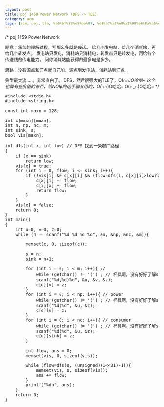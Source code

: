 ```yaml
---
layout: post
title: poj 1459 Power Network (DFS -> TLE)
category: acm
tags: [acm, poj, tle, %e5%bf%83%e5%be%97, %e8%a7%a3%e9%a2%98%e6%8a%a5%e5%91%8a, %e9%aa%97%e5%88%86]
---
```


/*
poj 1459 Power Network

题意：痛苦的理解过程，写那么多就是废话。
给几个发电站，给几个消耗站，再给几个转发点。
发电站只发电，消耗站只消耗电，转发点只是转发电，再给各个传送线的传电能力。
问你消耗站能获得的最多电是多少。

思路：没有源点和汇点就自己加，源点到发电站，消耗站到汇点。

典型最大流.....，非常直白了。
DFS，然后很强大的TLE了，O(∩_∩)O哈哈~
这个也算有些价值的东西，给NOIp的选手骗分用的，O(∩_∩)O哈哈~ O(∩_∩)O哈哈~
*/
<!--more-->
<pre>#include &lt;stdio.h&gt;
#include &lt;string.h&gt;

const int maxn = 128;

int c[maxn][maxn];
int n, np, nc, m;
int sink, s;
bool vis[maxn];

int dfs(int x, int low) // DFS 找到一条增广路径
{
    if (x == sink)
        return low;
    vis[x] = true;
    for (int i = 0, flow; i &lt;= sink; i++){
        if (!vis[i] &amp;&amp; c[x][i] &amp;&amp; (flow=dfs(i, c[x][i]&gt;low?low:c[x][i]))){
            c[x][i] -= flow;
            c[i][x] += flow;
            return flow;
        }
    }
    vis[x] = false;
    return 0;
}
int main()
{
    int u=0, v=0, z=0;
    while (4 == scanf("%d %d %d %d", &amp;n, &amp;np, &amp;nc, &amp;m)){

        memset(c, 0, sizeof(c));

        s = n;
        sink = n+1;

        for (int i = 0; i &lt; m; i++){ // 
            while (getchar() != '(') ; // 杯具啊，没有好好了解scanf的输入啊
            scanf("%d,%d)%d", &amp;u, &amp;v, &amp;z);
            c[u][v] = z;
        }
        for (int i = 0; i &lt; np; i++){ // power
            while (getchar() != '(') ; // 杯具啊，没有好好了解scanf的输入啊
            scanf("%d)%d", &amp;u, &amp;z);
            c[s][u] = z;
        }
        for (int i = 0; i &lt; nc; i++){ // consumer
            while (getchar() != '(') ; // 杯具啊，没有好好了解scanf的输入啊
            scanf("%d)%d", &amp;u, &amp;z);
            c[u][sink] = z;
        }

        int flow, ans = 0;
        memset(vis, 0, sizeof(vis));

        while (flow=dfs(s, (unsigned)(1&lt;&lt;31)-1)){
            memset(vis, 0, sizeof(vis));
            ans += flow;
        }
        printf("%dn", ans);
    }
    return 0;
}</pre>
